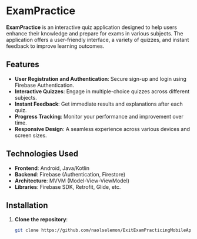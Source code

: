 # ExamPractice

**ExamPractice** is an interactive quiz application designed to help users enhance their knowledge and prepare for exams in various subjects. The application offers a user-friendly interface, a variety of quizzes, and instant feedback to improve learning outcomes.

## Features

- **User Registration and Authentication**: Secure sign-up and login using Firebase Authentication.
- **Interactive Quizzes**: Engage in multiple-choice quizzes across different subjects.
- **Instant Feedback**: Get immediate results and explanations after each quiz.
- **Progress Tracking**: Monitor your performance and improvement over time.
- **Responsive Design**: A seamless experience across various devices and screen sizes.

## Technologies Used

- **Frontend**: Android, Java/Kotlin
- **Backend**: Firebase (Authentication, Firestore)
- **Architecture**: MVVM (Model-View-ViewModel)
- **Libraries**: Firebase SDK, Retrofit, Glide, etc.

## Installation

1. **Clone the repository**:
   ```bash
   git clone https://github.com/naolselemon/ExitExamPracticingMobileApplication.git

